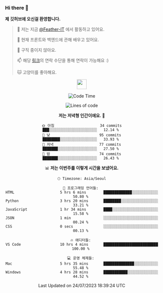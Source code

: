 ### Hi there 👋

**제 깃허브에 오신걸 환영합니다.**
 > 🔭 저는 지금 [@Feather-IT](https://www.github.com/Feather-IT) 에서 활동하고 있어요.
> 
 >  🌱 현재 프론트와 백엔드에 관해 배우고 있어요.
> 
 >  🚫 구직 중이지 않아요.
> 
 > 📫 해당 [링크](https://litt.ly/wh3nilvyou)의 연락 수단을 통해 연락이 가능해요 :)
>
 > 🐱 고양이를 좋아해요.

<div align="center"> 
 <a href="https://litt.ly/wh3nilvyou">
    <img src="https://github.githubassets.com/images/mona-loading-default.gif" width="32" />
 </a>

<!--START_SECTION:waka-->
![Code Time](http://img.shields.io/badge/Code%20Time-14%20hrs%2010%20mins-blue)

![Lines of code](https://img.shields.io/badge/%EC%A0%80%EB%8A%94%20%EC%97%AC%ED%83%9C%EA%B9%8C%EC%A7%80%20-367.2%20thousand%20%EC%A4%84%EC%9D%98%20%EC%BD%94%EB%93%9C%EB%A5%BC%20%EC%9E%91%EC%84%B1%ED%96%88%EC%96%B4%EC%9A%94.-blue)

**저는 저녁형 인간이에요. 🦉** 

```text
🌞 아침                     34 commits          ███░░░░░░░░░░░░░░░░░░░░░░   12.14 % 
🌆 낮　                     95 commits          ████████░░░░░░░░░░░░░░░░░   33.93 % 
🌃 저녁                     77 commits          ███████░░░░░░░░░░░░░░░░░░   27.50 % 
🌙 밤　                     74 commits          ███████░░░░░░░░░░░░░░░░░░   26.43 % 
```


📊 **저는 이번주를 이렇게 시간을 보냈어요.** 

```text
🕑︎ Timezone: Asia/Seoul

💬 프로그래밍 언어들: 
HTML                     5 hrs 6 mins        █████████████░░░░░░░░░░░░   50.80 % 
Python                   3 hrs 20 mins       ████████░░░░░░░░░░░░░░░░░   33.21 % 
JavaScript               1 hr 34 mins        ████░░░░░░░░░░░░░░░░░░░░░   15.58 % 
JSON                     1 min               ░░░░░░░░░░░░░░░░░░░░░░░░░   00.24 % 
CSS                      0 secs              ░░░░░░░░░░░░░░░░░░░░░░░░░   00.13 % 

🔥 에디터들: 
VS Code                  10 hrs 4 mins       █████████████████████████   100.00 % 

💻 운영 체제들: 
Mac                      5 hrs 35 mins       ██████████████░░░░░░░░░░░   55.48 % 
Windows                  4 hrs 28 mins       ███████████░░░░░░░░░░░░░░   44.52 % 
```


 Last Updated on 24/07/2023 18:39:24 UTC
<!--END_SECTION:waka-->
</div>

